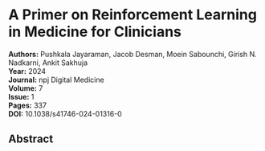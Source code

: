 # A Primer on Reinforcement Learning in Medicine for Clinicians

**Authors:** Pushkala Jayaraman, Jacob Desman, Moein Sabounchi, Girish N. Nadkarni, Ankit Sakhuja  
**Year:** 2024  
**Journal:** npj Digital Medicine  
**Volume:** 7  
**Issue:** 1  
**Pages:** 337  
**DOI:** 10.1038/s41746-024-01316-0  

## Abstract


